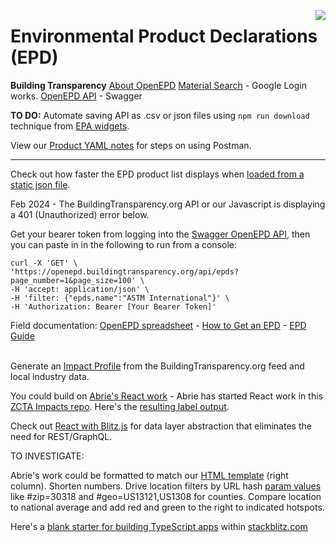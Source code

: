<a href="https://www.buildingtransparency.org" target="bt"><img style="float:right" src="https://www.buildingtransparency.org/static/assets/svg/logo.svg"></a>

<h1 id="pageTitle"><span class="ziptext"></span> Environmental Product Declarations (EPD)</h1>

**Building Transparency**
[About OpenEPD](https://www.buildingtransparency.org/programs/openepd/)
[Material Search](https://buildingtransparency.org/ec3/material-search) - Google Login works. 
[OpenEPD API](https://openepd.buildingtransparency.org/) - Swagger


<b>TO DO:</b> Automate saving API as .csv or json files using <code>npm run download</code> technique from <a href="../../charts/">EPA widgets</a>.<br>

View our [Product YAML notes](../product/) for steps on using Postman.  

<div class="local" style="display:none">
Loren has a desktop swagger file which might compliment the YAML notes. Coordinate with Loren to debug below.<br><br>
</div>

<hr>

Check out how faster the EPD product list displays when <a href="../../../community/resources/diffbot/#feed=epd">loaded from a static json file</a>. 

Feb 2024 - The BuildingTransparency.org API or our Javascript is displaying a 401 (Unauthorized) error below.

 
<!--
<a href="../../products/#show=openepd">View Feed on Map</a> (allow 8 seconds) - also now 401 (Unauthorized) 
-->



<!--
By using a static json file, we'll load 30,000+ records (775K) in a quarter of a second, similar to the <a href="https://publictreemap.org">Santa Monica tree inventory</a>.
-->

Get your bearer token from logging into the <a href="https://openepd.buildingtransparency.org/#/epds/get_epds_id">Swagger OpenEPD API</a>, then you can paste in in the following to run from a console:

	curl -X 'GET' \
	'https://openepd.buildingtransparency.org/api/epds?page_number=1&page_size=100' \
	-H 'accept: application/json' \
	-H 'filter: {"epds.name":"ASTM International"}' \
	-H 'Authorization: Bearer [Your Bearer Token]'

Field documentation: <a href="https://docs.google.com/spreadsheets/d/1q2TW0GlLlK7yH3k5TSsWGmXyL94KPI9VUWWv9vid63A/edit">OpenEPD spreadsheet</a> - <a href="https://buildingtransparency.org/ec3/creator-contacts/epds">How to Get an EPD</a> - <a href="https://www.oneclicklca.com/simple-epd-guide/">EPD Guide</a><br><br>

<!--
Phil wrote: Soft search terms is a feature where we *delete* search terms if there are zero returns.  It's not really what you want in an API. 

Modify the API URL used in this page to return only the interesting fields, including the company and product names. Add a toggle to load all values.<br><br>
-->

Generate an <a href="../">Impact Profile</a> from the BuildingTransparency.org feed and local industry data. 


You could build on <a href="../../../community/projects/#widgets">Abrie's React work</a> - Abrie has started React work in this <a href="https://github.com/abrie/zctaimpacts">ZCTA Impacts repo</a>. Here's the <a href="https://zctaimpacts.abrie.dev/#zip=30318">resulting label output</a>. 

Check out [React with Blitz.js](https://blitzjs.com) for data layer abstraction that eliminates the need for REST/GraphQL.

TO INVESTIGATE:

Abrie's work could be formatted to match our [HTML template](../../io/template/) (right column). Shorten numbers. Drive location filters by URL hash [param values](../../localsite/) like #zip=30318 and #geo=US13121,US1308 for counties. Compare location to national average and add red and green to the right to indicated hotspots.

Here's a [blank starter for building TypeScript apps](https://stackblitz.com/edit/typescript) within [stackblitz.com](https://stackblitz.com)


<div id="urlDisplay" style="overflow-wrap: break-word;"></div>

<div id="clickToExpand" style="display:none">Click bars to expand</div>